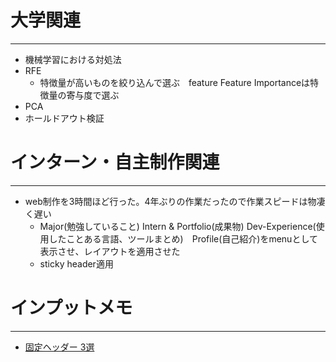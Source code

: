 # 大学関連
* * *
- 機械学習における対処法
- RFE
  - 特徴量が高いものを絞り込んで選ぶ　feature Feature Importanceは特徴量の寄与度で選ぶ
- PCA
- ホールドアウト検証
# インターン・自主制作関連
* * *
- web制作を3時間ほど行った。4年ぶりの作業だったので作業スピードは物凄く遅い
  - Major(勉強していること) Intern & Portfolio(成果物) Dev-Experience(使用したことある言語、ツールまとめ)　Profile(自己紹介)をmenuとして表示させ、レイアウトを適用させた
  - sticky header適用
# インプットメモ
* * *
- [固定ヘッダー 3選](https://www.nowte.net/ui/ui-css-fixed-header/)

